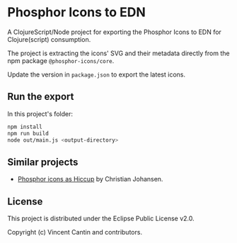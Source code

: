 # Phosphor Icons to EDN

A ClojureScript/Node project for exporting the Phosphor Icons to EDN for Clojure(script) consumption.

The project is extracting the icons' SVG and their metadata directly from the npm package `@phosphor-icons/core`.

Update the version in `package.json` to export the latest icons.

## Run the export

In this project's folder:

```bash
npm install
npm run build
node out/main.js <output-directory>
```

## Similar projects

- [Phosphor icons as Hiccup](https://github.com/cjohansen/phosphor-clj) by Christian Johansen.

## License

This project is distributed under the Eclipse Public License v2.0.

Copyright (c) Vincent Cantin and contributors.

